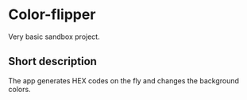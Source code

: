 # Color-flipper

Very basic sandbox project. 

## Short description

The app generates HEX codes on the fly and changes the background colors.